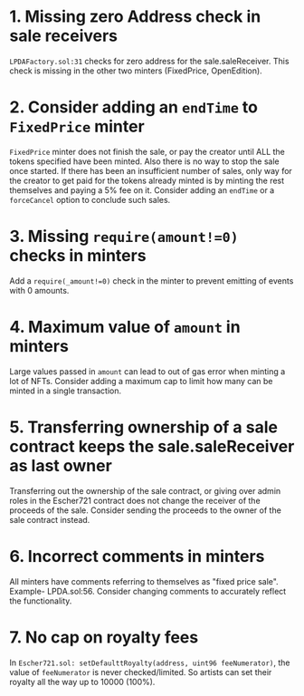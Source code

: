 # 1. Missing zero Address check in sale receivers
`LPDAFactory.sol:31` checks for zero address for the sale.saleReceiver. This check is missing in the other two minters (FixedPrice, OpenEdition).

# 2. Consider adding an `endTime` to `FixedPrice` minter
`FixedPrice` minter does not finish the sale, or pay the creator until ALL the tokens specified have been minted. Also there is no way to stop the sale once started. If there has been an insufficient number of sales, only way for the creator to get paid for the tokens already minted is by minting the rest themselves and paying a 5% fee on it. Consider adding an `endTime` or a `forceCancel` option to conclude such sales.

# 3. Missing `require(amount!=0)` checks in minters
Add a `require(_amount!=0)` check in the minter to prevent emitting of events with 0 amounts.

# 4. Maximum value of `amount` in minters
Large values passed in `amount` can lead to out of gas error when minting a lot of NFTs. Consider adding a maximum cap to limit how many can be minted in a single transaction.

# 5. Transferring ownership of a sale contract keeps the sale.saleReceiver as last owner
Transferring out the ownership of the sale contract, or giving over admin roles in the Escher721 contract does not change the receiver of the proceeds of the sale. Consider sending the proceeds to the owner of the sale contract instead.

# 6. Incorrect comments in minters
All minters have comments referring to themselves as "fixed price sale". Example- LPDA.sol:56. Consider changing comments to accurately reflect the functionality.

# 7. No cap on royalty fees
In `Escher721.sol: setDefaulttRoyalty(address, uint96 feeNumerator)`, the value of `feeNumerator` is never checked/limited. So artists can set their royalty all the way up to 10000 (100%).
